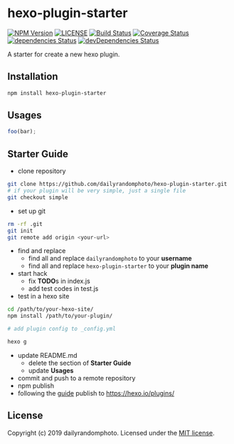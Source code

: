 # hexo-plugin-starter

[![NPM Version][npm-version-image]][npm-url]
[![LICENSE][license-image]][license-url]
[![Build Status][travis-image]][travis-url]
[![Coverage Status][coveralls-image]][coveralls-url]
[![dependencies Status][dependencies-image]][dependencies-url]
[![devDependencies Status][devDependencies-image]][devDependencies-url]

A starter for create a new hexo plugin.

## Installation

```sh
npm install hexo-plugin-starter
```

## Usages
```js
foo(bar);
```

## Starter Guide
- clone repository

```sh
git clone https://github.com/dailyrandomphoto/hexo-plugin-starter.git
# if your plugin will be very simple, just a single file
git checkout simple
```
- set up git

```sh
rm -rf .git
git init
git remote add origin <your-url>
```
- find and replace
  - find all and replace `dailyrandomphoto` to your **username**
  - find all and replace `hexo-plugin-starter` to your **plugin name**
- start hack
  - fix **TODO**s in index.js
  - add test codes in test.js
- test in a hexo site

```sh
cd /path/to/your-hexo-site/
npm install /path/to/your-plugin/

# add plugin config to _config.yml

hexo g
```
- update README.md
  - delete the section of **Starter Guide**
  - update **Usages**
- commit and push to a remote repository
- npm publish
- following the [guide]( https://hexo.io/docs/plugins#Publishing) publish to https://hexo.io/plugins/

## License
Copyright (c) 2019 dailyrandomphoto. Licensed under the [MIT license][license-url].

[npm-url]: https://www.npmjs.com/package/hexo-plugin-starter
[travis-url]: https://travis-ci.org/dailyrandomphoto/hexo-plugin-starter
[coveralls-url]: https://coveralls.io/github/dailyrandomphoto/hexo-plugin-starter?branch=master
[license-url]: LICENSE
[dependencies-url]: https://david-dm.org/dailyrandomphoto/hexo-plugin-starter
[devDependencies-url]: https://david-dm.org/dailyrandomphoto/hexo-plugin-starter?type=dev

[npm-downloads-image]: https://img.shields.io/npm/dm/hexo-plugin-starter
[npm-version-image]: https://img.shields.io/npm/v/hexo-plugin-starter
[license-image]: https://img.shields.io/npm/l/hexo-plugin-starter
[travis-image]: https://img.shields.io/travis/dailyrandomphoto/hexo-plugin-starter
[coveralls-image]: https://img.shields.io/coveralls/github/dailyrandomphoto/hexo-plugin-starter
[dependencies-image]: https://img.shields.io/david/dailyrandomphoto/hexo-plugin-starter
[devDependencies-image]: https://img.shields.io/david/dev/dailyrandomphoto/hexo-plugin-starter
